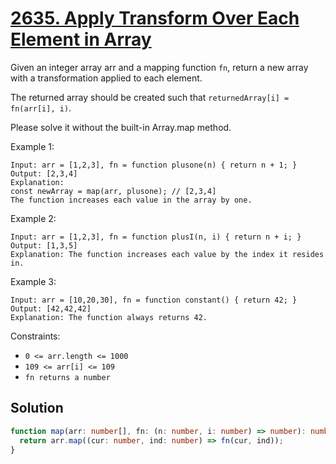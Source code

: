 # [2635. Apply Transform Over Each Element in Array](https://leetcode.com/problems/apply-transform-over-each-element-in-array/)

Given an integer array arr and a mapping function `fn`, return a new array with a transformation applied to each element.

The returned array should be created such that `returnedArray[i] = fn(arr[i], i)`.

Please solve it without the built-in Array.map method.

Example 1:

```
Input: arr = [1,2,3], fn = function plusone(n) { return n + 1; }
Output: [2,3,4]
Explanation:
const newArray = map(arr, plusone); // [2,3,4]
The function increases each value in the array by one.
```

Example 2:

```
Input: arr = [1,2,3], fn = function plusI(n, i) { return n + i; }
Output: [1,3,5]
Explanation: The function increases each value by the index it resides in.
```

Example 3:

```
Input: arr = [10,20,30], fn = function constant() { return 42; }
Output: [42,42,42]
Explanation: The function always returns 42.
```

Constraints:

- `0 <= arr.length <= 1000`
- `109 <= arr[i] <= 109`
- `fn returns a number`

## Solution

```ts
function map(arr: number[], fn: (n: number, i: number) => number): number[] {
  return arr.map((cur: number, ind: number) => fn(cur, ind));
}
```
